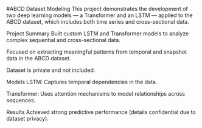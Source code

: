 #ABCD Dataset Modeling
This project demonstrates the development of two deep learning models — a Transformer and an LSTM — applied to the ABCD dataset, which includes both time series and cross-sectional data.

Project Summary
Built custom LSTM and Transformer models to analyze complex sequential and cross-sectional data.

Focused on extracting meaningful patterns from temporal and snapshot data in the ABCD dataset.

Dataset is private and not included.

Models
LSTM: Captures temporal dependencies in the data.

Transformer: Uses attention mechanisms to model relationships across sequences.

Results
Achieved strong predictive performance (details confidential due to dataset privacy).